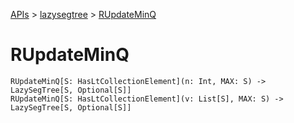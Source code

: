 [APIs](../index.md) > [lazysegtree](./index.md) > [RUpdateMinQ]()

# RUpdateMinQ

```
RUpdateMinQ[S: HasLtCollectionElement](n: Int, MAX: S) -> LazySegTree[S, Optional[S]]
RUpdateMinQ[S: HasLtCollectionElement](v: List[S], MAX: S) -> LazySegTree[S, Optional[S]]
```
